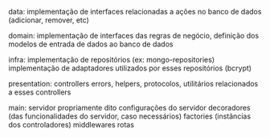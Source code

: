 data:
    implementação de interfaces relacionadas a ações no banco de dados (adicionar, remover, etc)

domain:
    implementação de interfaces das regras de negócio, definição dos modelos de entrada de dados ao banco de dados

infra:
    implementação de repositórios (ex: mongo-repositories)
    implementação de adaptadores utilizados por esses repositórios (bcrypt)

presentation:
    controllers
    errors, helpers, protocolos, utilitários relacionados a esses controllers

main:
    servidor propriamente dito
    configurações do servidor
    decoradores (das funcionalidades do servidor, caso necessários)
    factories (instâncias dos controladores)
    middlewares
    rotas
